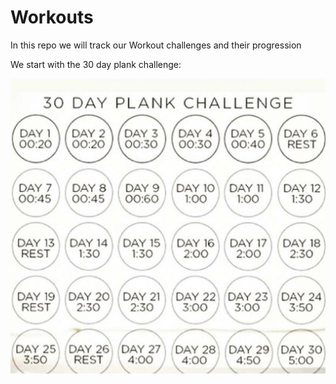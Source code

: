 # Workouts
In this repo we will track our Workout challenges and their progression

We start with the 30 day plank challenge:

![30 Day Plank Challenge](30_day_plank_challenge/30_day_plank_challenge.jpeg "30 Day Plank Challenge")
